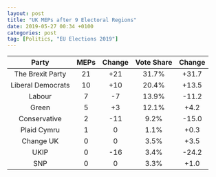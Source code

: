 ```yaml
---
layout: post
title: "UK MEPs after 9 Electoral Regions"
date: 2019-05-27 00:34 +0100
categories: post
tag: [Politics, "EU Elections 2019"]
---
```


|     **Party**     | **MEPs** | **Change** | **Vote Share** | **Change** |
| :---------------: | :------: | :--------: | :------------: | :--------: |
| The Brexit Party  |    21    |    +21     |     31.7%      |   +31.7    |
| Liberal Democrats |    10    |    +10     |     20.4%      |   +13.5    |
|      Labour       |    7     |     -7     |     13.9%      |   -11.2    |
|       Green       |    5     |     +3     |     12.1%      |    +4.2    |
|   Conservative    |    2     |    -11     |      9.2%      |   -15.0    |
|    Plaid Cymru    |    1     |     0      |      1.1%      |    +0.3    |
|     Change UK     |    0     |     0      |      3.5%      |    +3.5    |
|       UKIP        |    0     |    -16     |      3.4%      |   -24.2    |
|        SNP        |    0     |     0      |      3.3%      |    +1.0    |